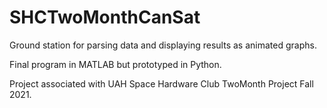 # SHCTwoMonthCanSat
Ground station for parsing data and displaying results as animated graphs.

Final program in MATLAB but prototyped in Python.

Project associated with UAH Space Hardware Club TwoMonth Project Fall 2021.
